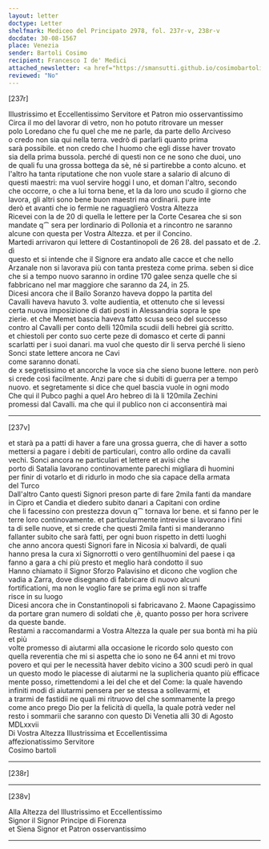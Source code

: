 ```yaml
---
layout: letter
doctype: Letter
shelfmark: Mediceo del Principato 2978, fol. 237r-v, 238r-v
docdate: 30-08-1567
place: Venezia
sender: Bartoli Cosimo
recipient: Francesco I de' Medici
attached_newsletter: <a href="https://smansutti.github.io/cosimobartoli/texts/3080_032/">3080_032</a>
reviewed: "No"
---
```


[237r]  
  
  
Illustrissimo et Eccellentissimo Servitore et Patron mio osservantissimo  
Circa il mo del lavorar di vetro, non ho potuto ritrovare un messer  
polo Loredano che fu quel che me ne parle, da parte dello Arciveso  
o credo non sia qui nella terra. vedrò di parlarli quanto prima  
sarà possibile. et non credo che l huomo che egli disse haver trovato  
sia della prima bussola. perché di questi non ce ne sono che duoi, uno  
de quali fu una grossa bottega da sè, né si partirebbe a conto alcuno. et  
l'altro ha tanta riputatione che non vuole stare a salario di alcuno di  
questi maestri: ma vuol servire hoggi l uno, et doman l'altro, secondo  
che occorre, o che a lui torna bene, et la da loro uno scudo il giorno che  
lavora, gli altri sono bene buon maestri ma ordinarii. pure inte  
derò et avanti che io fermie ne raguaglierò Vostra Altezza  
Ricevei con la de 20 di quella le lettere per la Corte Cesarea che si son  
mandate q⁀ sera per lordinario di Pollonia et a rincontro ne saranno  
alcune con questa per Vostra Altezza. et per il Concino.  
Martedi arrivaron qui lettere di Costantinopoli de 26 28. del passato et de .2. dì  
questo et si intende che il Signore era andato alle cacce et che nello  
Arzanale non si lavorava più con tanta presteza come prima. seben si dice  
che si a tempo nuovo saranno in ordine 170 galee senza quelle che si  
fabbricano nel mar maggiore che saranno da 24, in 25.  
Dicesi ancora che il Bailo Soranzo haveva doppo la partita del  
Cavalli haveva havuto 3. volte audientia, et ottenuto che si levessi  
certa nuova imposizione di dati posti in Alessandria sopra le spe  
zierie. et che Memet bascia haveva fatto scusa seco del successo  
contro al Cavalli per conto delli 120mila scudii delli hebrei già scritto.  
et chiestoli per conto suo certe peze di domasco et certe di panni  
scarlatti per i suoi danari. ma vuol che questo dir li serva perché li sieno  
Sonci state lettere ancora ne Cavi  
come saranno donati.  
de x segretissimo et ancorche la voce sia che sieno buone lettere. non però  
si crede così facilmente. Anzi pare che si dubiti di guerra per a tempo  
nuovo. et segretamente si dice che quel bascia vuole in ogni modo  
Che qui il Pubco paghi a quel Aro hebreo di là li 120mila Zechini  
promessi dal Cavalli. ma che qui il publico non ci acconsentirà mai  
  
---  

[237v]  
  
  
et starà pa a patti di haver a fare una grossa guerra, che di haver a sotto  
mettersi a pagare i debiti de particulari, contro allo ordine da cavalli  
vechi. Sonci ancora ne particulari et lettere et avisi che  
porto di Satalia lavorano continovamente parechi migliara di huomini  
per finir di votarlo et di ridurlo in modo che sia capace della armata  
del Turco  
Dall'altro Canto questi Signori preson parte di fare 2mila fanti da mandare  
in Cipro et Candia et diedero subito danari a Capitani con ordine  
che li facessino con prestezza dovun q⁀ tornava lor bene. et si fanno per le  
terre loro continovamente. et particularmente intrevise si lavorano i fini  
ta di selle nuove, et si crede che questi 2mila fanti si manderanno  
fallanter subito che sarà fatti, per ogni buon rispetto in detti luoghi  
che anno ancora questi Signori fare in Nicosia xi balvardi, de quali  
hanno presa la cura xi Signorrotti o vero gentilhuomini del paese i qa  
fanno a gara a chi più presto et meglio harà condotto il suo  
Hanno chiamato il Signor Sforzo Palavisino et dicono che voglion che  
vadia a Zarra, dove disegnano di fabricare di nuovo alcuni  
fortificationi, ma non le voglio fare se prima egli non si traffe  
risce in su luogo  
Dicesi ancora che in Constantinopoli si fabricavano 2. Maone Capagissimo  
da portare gran numero di soldati che ,è, quanto posso per hora scrivere  
da queste bande.  
Restami a raccomandarmi a Vostra Altezza la quale per sua bontà mi ha più et più  
volte promesso di aiutarmi alla occasione le ricordo solo questo con  
quella reverentia che mi si aspetta che io sono ne 64 anni et mi trovo  
povero et qui per le necessità haver debito vicino a 300 scudi però in qual  
un questo modo le piacesse di aiutarmi ne la suplicheria quanto più efficace  
mente posso, rimettendomi a lei del che et del Come: la quale havendo  
infiniti modi di aiutarmi pensera per se stessa a sollevarmi, et  
a trarmi de fastidii ne quali mi ritruovo del che sommamente la prego  
come anco prego Dio per la felicità di quella, la quale potrà veder nel  
resto i sommarii che saranno con questo Di Venetia alli 30 di Agosto  
MDLxxvii  
Di Vostra Altezza Illustrissima et Eccellentissima  
affezionatissimo Servitore  
Cosimo bartoli  
  
---  

[238r]  
  
  
  
---  

[238v]  
  
  
Alla Altezza del Illustrissimo et Eccellentissimo  
Signor il Signor Principe di Fiorenza  
et Siena Signor et Patron osservantissimo  
  
---  


